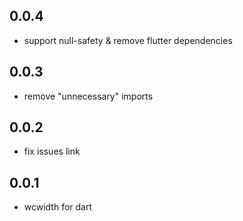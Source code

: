 ## 0.0.4

* support null-safety & remove flutter dependencies

## 0.0.3

* remove "unnecessary" imports

## 0.0.2

* fix issues link

## 0.0.1

* wcwidth for dart
